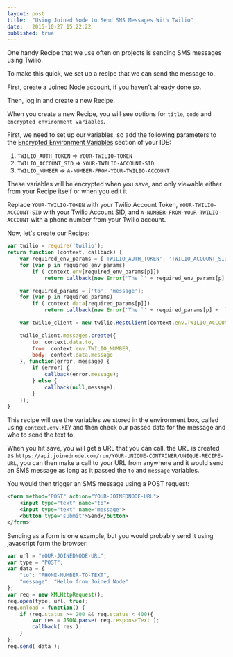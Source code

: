 ```yaml
---
layout: post
title:  "Using Joined Node to Send SMS Messages With Twilio"
date:   2015-10-27 15:22:22
published: true
---
```


One handy Recipe that we use often on projects is sending SMS messages using Twilio.

To make this quick, we set up a recipe that we can send the message to.

First, create a [Joined Node account](https://app.joinednode.com/signup), if you haven't already done so.

Then, log in and create a new Recipe.

When you create a new Recipe, you will see options for `title`, `code` and `encrypted environment variables`. 

First, we need to set up our variables, so add the following parameters to the [Encrypted Environment Variables](https://joinednode.com/docs/env/) section of your IDE:

1. `TWILIO_AUTH_TOKEN` => `YOUR-TWILIO-TOKEN`
2. `TWILIO_ACCOUNT_SID` => `YOUR-TWILIO-ACCOUNT-SID`
3. `TWILIO_NUMBER` => `A-NUMBER-FROM-YOUR-TWILIO-ACCOUNT`

These variables will be encrypted when you save, and only viewable either from your Recipe itself or when you edit it

Replace `YOUR-TWILIO-TOKEN` with your Twilio Account Token, `YOUR-TWILIO-ACCOUNT-SID` with your Twilio Account SID, and `A-NUMBER-FROM-YOUR-TWILIO-ACCOUNT` with a phone number from your Twilio account.

Now, let's create our Recipe:

```js
var twilio = require('twilio');
return function (context, callback) {
	var required_env_params = ['TWILIO_AUTH_TOKEN', 'TWILIO_ACCOUNT_SID', 'TWILIO_NUMBER'];
	for (var p in required_env_params)
		if (!context.env[required_env_params[p]])
			return callback(new Error('The `' + required_env_params[p] + '` parameter must be provided in your env   settngs.'));

	var required_params = ['to', 'message'];
	for (var p in required_params)
		if (!context.data[required_params[p]])
			return callback(new Error('The `' + required_params[p] + '` parameter must be provided.'));

	var twilio_client = new twilio.RestClient(context.env.TWILIO_ACCOUNT_SID, context.env.TWILIO_AUTH_TOKEN);
	
	twilio_client.messages.create({
		to: context.data.to,
		from: context.env.TWILIO_NUMBER,
		body: context.data.message
	}, function(error, message) {
		if (error) {
			callback(error.message);
		} else {
			callback(null,message);
		}
	});
}
```

This recipe will use the variables we stored in the environment box, called using `context.env.KEY` and then check our passed data for the message and who to send the text to.

When you hit save, you will get a URL that you can call, the URL is created as `https://api.joinednode.com/run/YOUR-UNIQUE-CONTAINER/UNIQUE-RECIPE-URL`, you can then make a call to your URL from anywhere and it would send an SMS message as long as it passed the `to` and `message` variables.

You would then trigger an SMS message using a POST request:

```xml
<form method="POST" action="YOUR-JOINEDNODE-URL">
	<input type="text" name="to">
	<input type="text" name="message">
	<button type="submit">Send</button>
</form>
```

Sending as a form is one example, but you would probably send it using javascript form the browser:

```js
var url = "YOUR-JOINEDNODE-URL";
var type = "POST";
var data = {
	"to": "PHONE-NUMBER-TO-TEXT",
	"message": "Hello from Joined Node"	
};
var req = new XMLHttpRequest();
req.open(type, url, true);
req.onload = function() {
	if (req.status >= 200 && req.status < 400){
		var res = JSON.parse( req.responseText );
		callback( res );
	}
};
req.send( data );
```
